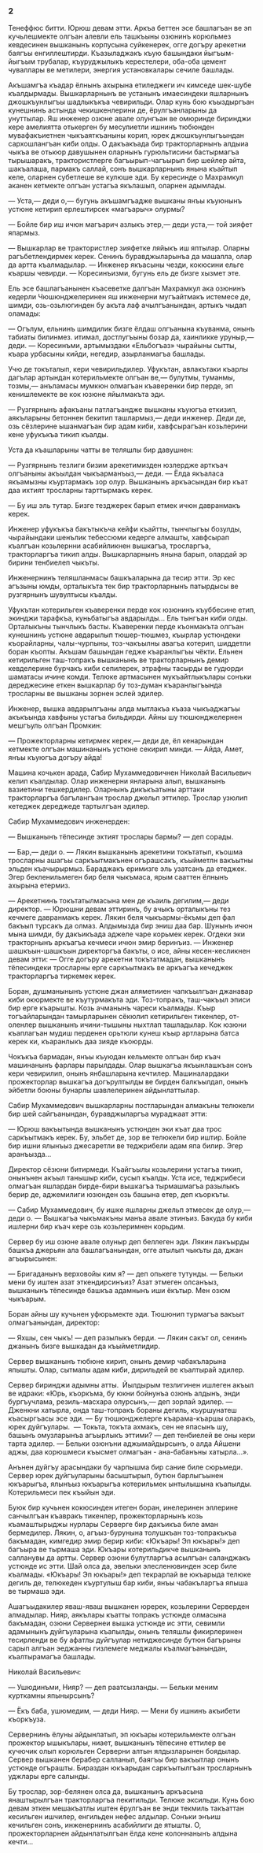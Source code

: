 ### 2

Тенеффюс битти.
Юрюш девам этти.
Аркъа беттен эсе башлагъан ве эп кучьлешмекте олгъан алевли ель ташкъыны озюнинъ корюльмез кевдесинен вышканынъ корпусына суйкенерек, огге догъру арекетни баягъы енгиллештирди.
Къазыладжакъ къую башындаки йыгъым-йыгъым трубалар, къуруджылыкъ керестелери, оба-оба цемент чуваллары ве метилери, энергия установкалары сечиле башлады.

Акъшамгъа къадар ёлнынъ ахырына етиледжеги ич кимседе шек-шубе къалдырмады.
Вышкарларнынъ ве устанынъ имаесиндеки яшларнынъ джошкъунлыгъы шадлыкъкъа чевирильди.
Олар кунь бою къыздыргъан кунешнинъ астында чекишкенлерини де, ёрулгъанларыны да унуттылар.
Яш инженер озюне авале олунгъан ве омюринде биринджи кере амелиятта отькерген бу месулиетли ишнинъ тюбюнден мувафакъиетнен чыкъаяткъаныны корип, юрек джошкъунлыгъындан сархошлангъан киби олды.
О дакъакъада бир тракторларнынъ алдыиа чыкъа ве отькюр давушынен оларнынъ гурюльтисини бастырмагъа тырышаракъ, трактористлерге багъырып-чагъырып бир шейлер айта, шакъалаша, пармакъ саллай, сонъ вышкарларнынъ янына къайтып келе, оларнен субетлеше ве кулюше эди.
Бу кересинде о Махрамкул аканен кетмекте олгъан устагъа якълашып, оларнен адымлады.

— Уста,— деди о,— бугунь акъшамгъадже вышканы янъы къуюнынъ устюне кетирип ерлештирсек «магъарыч» олурмы?

— Бойле бир иш ичюн магъарич азлыкъ этер,— деди уста,— той зияфет япармыз.

— Вышкарлар ве трактористлер зияфетке ляйыкъ иш яптылар.
Оларны рагъбетлендирмек керек.
Сенинъ буравджыларынъа да машалла, олар да артта къалмадылар.
— Инженер якъасыны чезди, кокюсини ельге къаршы чевирди.
— Коресинъизми, бугунь ель де бизге хызмет эте.

Ель эсе башлагъанынен къасеветке далгъан Махрамкул ака озюнинъ кедерли Чюшюнджелеринен яш инженерни мугъайтмакъ истемесе де, шимди, озь-озьлюгинден бу акъта лаф ачылгъанындан, артыкъ чыдап оламады:

— Огълум, ельнинъ шимдилик бизге ёлдаш олгъанына къуванма, онынъ табиаты билинмез.
итимал, достлугъыны бозар да, хаинликке уруныр,— деди.
— Коресинъми, артымыздаки «Ельбогъаз» чырайыны сытты, къара урбасыны кийди, негедир, азырланмагъа башлады.

Учю де токъталып, кери чевирильдилер.
Уфукътан, авлакътаки къарлы дагълар артындан котерильмекте олгъан ве,— булутмы, туманмы, тозмы,— анъламасы мумкюн олмагъан къаверенки бир перде, эп кенишлемекте ве кок юзюне яйылмакъта эди.

— Рузгярнынъ афакъаны патлагъандже вышканы къуюгъа еткизип, аякъларыны бетоннен бекитип ташлармыз,— деди инженер.
Деди де, озь сёзлерине ышанмагъан бир адам киби, хавфсырагъан козьлерини кене уфукъкъа тикип къалды.

Уста да къашларыны чатты ве теляшлы бир давушнен:

— Рузгярнынъ тезлиги бизим арекетимизден юзлердже арткъач олгъаныны акъылдан чыкъарманъыз,— деди.
— Ёлда якъаласа якъамызны къуртармакъ зор олур.
Вышканынъ аркъасындан бир къат даа ихтият тросларны тарттырмакъ керек.

— Бу иш эль тутар.
Бизге тезджерек барып етмек ичюн давранмакъ керек.

Инженер уфукъкъа бакътыкъча кейфи къайтты, тынчлыгъы бозулды, чырайындаки шенълик тебессюми кедерге алмашты, хавфсырап къалгъан козьлернни асабийликнен вышкагъа, тросларгъа, тракторларгъа тикип алды.
Вышкарларнынъ янына барып, олардай эр бирини тенбиелеп чыкъты.

Инженернинъ теляшланмасы башкъаларына да тесир этти.
Эр кес агъзыны юмды, орталыкъта тек бир тракторларнынъ патырдысы ве рузгярнынъ шувултысы къалды.

Уфукътан котерильген къаверенки перде кок юзюнинъ къуббесине етип, экинджи тарафкъа, куньбатыгъа авдарылды...
Ель тынгъан киби олды.
Орталыкъны тынчлыкъ басты.
Къаверенки перде къонмакъта олгъан кунешнинъ устюне авдарылып тюшер-тюшмез, къырлар устюндеки къорайларны, чалы-чурпыны, тоз-чакъылны авагъа котерип, шиддетли боран къопты.
Акъшам башындан гедже къаранлыгъы чёкти.
Ельнен кетирильген таш-топракъ вышканынъ ве тракторларнынъ демир кевделерине бурчакъ киби сепилерек, этрафны тасырды ве гудюрди шаматасы ичине комди.
Телюке артмасынен мукъайтлыкълары сонъки дереджесине еткен вышкарлар бу тоз-думан къаранлыгъында тросларны ве вышканы зорнен эслей эдилер.

Инженер, вышка авдарылгъаны алда мытлакъа къаза чыкъаджагъы акъкъында хавфыны устагъа бильдирди.
Айны шу тюшюнджелернен мешгъуль олгъан Промкин:

— Прожекторларны кетирмек керек,— деди де, ёл кенарындан кетмекте олгъан машинанынъ устюне секирип минди.
— Айда, Амет, янъы къуюгъа догъру айда!

Машина кочькен арада, Сабир Мухаммедовичнен Николай Васильевич келип къалдылар.
Олар инженерни янларына алып, вышканынъ вазиетини тешкердилер.
Оларнынъ дикъкъатыны арттаки тракторларгъа багълангъан трослар джельп эттилер.
Трослар узюлип кетеджек дереджеде тартылгъан эдилер.

Сабир Мухаммедович инженерден:

— Вышканынъ тёпесинде эхтият трослары бармы? — деп сорады.

— Бар,— деди о.
— Лякин вышканынъ арекетини токътатып, къошма тросларны ашагъы саркъытмакънен огърашсакъ, къыйметлн вакъытны эльден къачырырмыз.
Бараджакъ еримизге эль узатсанъ да етеджек.
Эгер бекленильмеген бир беля чыкъмаса, ярым сааттен ёлнынъ ахырына етермиз.

— Арекетнинъ токътатылмасына мен де къаиль дегилим,— деди директор.
— Юрюшни девам эттиринъ, бу ачыкъ орталыкъны тез кечмеге давранмакъ керек.
Лякин беля чыкъармы-ёкъмы деп фал бакъып турсакъ да олмаз.
Алдымызда бир эниш даа бар.
Шунынъ ичюн мына шимди, бу дакъикъада аджеле чаре корьмек керек.
Огдеки эки тракторнынъ аркъагъа кечмеси ичюн эмир беринъиз.
— Инженер шашкъын-шашкъын директоргъа бакъты, о исе, айны кесен-кесликнен девам этти:
— Огге догъру арекетни токътатмадан, вышканынъ тёпесиндеки тросларны ерге саркъытмакъ ве аркъагъа кечеджек тракторларгъа тиркемек керек.

Боран, душманынынъ устюне джан аляметииен чапкъылгъан джанавар киби окюрмекте ве къутурмакъта эди.
Тоз-топракъ, таш-чакъыл эписи бир ерге къарышты.
Козь ачманынъ чареси къалмады.
Къыр тогъайларындан тамырларынен сёкюлип кетирильген тикенлер, от-оленлер вышканынъ ичини-тышыны ныхтлап ташладылар.
Кок юзюни къаплагъан мудиш перденен орьтюли кунеш къыр артларына батса керек ки, къаранлыкъ даа зияде къоюрды.

Чокъкъа бармадан, янъы къуюдан кельмекте олгъан бир къач машинанынъ фарлары парылдады.
Олар вышкагъа якъынлашкъан сонъ кери чевирилип, онынъ янбашларына кечтилер.
Машиналардаки прожекторлар вышкагъа догърултылды ве бирден балкъылдап, онынъ эйбетли боюны бунарлы шавлелеринен айдынлаттылар.

Сабир Мухаммедович вышкарларны постларындан алмакъны телюкели бир шей сайгъанындан, буравджыларгъа мураджаат этти:

— Юрюш вакъытында вышканынъ устюнден эки къат даа трос саркъытмакъ керек.
Бу, эльбет де, зор ве телюкели бир иштир.
Бойле бир ишни ялынъыз джесаретли ве теджрибели адам япа билир.
Эгер аранъызда...

Директор сёзюни битирмеди.
Къайгъылы козьлерини устагъа тикип, онынънен акъыл танышыр киби, сусып къалды.
Уста исе, теджрибеси олмагъан яшлардан бирде-бири вышкагъа тырмашмагъа разылыкъ берир де, аджемилиги юзюнден озь башына етер, деп къоркъты.

— Сабир Мухаммедович, бу ишке яшларны джельп этмесек де олур,— деди о.
— Вышкагъа чыкъмакъны манъа авале этинъиз.
Бакуда бу киби ишлерни бир къач кере озь козьлеримнен корьдим.

Сервер бу иш озюне авале олуныр деп беллеген эди.
Лякин лакъырды башкъа джерьян ала башлагъанындан, огге атылып чыкъты да, джан агъырысынен:

— Бригаданынъ верховойы ким я? — деп опькеге тутунды.
— Бельки мени бу иштен азат эткендирсинъиз?
Азат этмеген олсанъыз, вышканынъ тёпесинде башкъа адамнынъ иши ёкътыр.
Мен озюм чыкъарым.

Боран айны шу кучьнен уфюрьмекте эди.
Тюшюнип турмагъа вакъыт олмагъанындан, директор:

— Яхшы, сен чыкъ! — деп разылыкъ берди.
— Лякин сакът ол, сенинъ джанынъ бизге вышкадан да къыйметлидир.

Сервер вышканынъ тюбюне кирип, онынъ демир чабакъларына япышты.
Олар, сытмалы адам киби, дирильдей ве къалтырай эдилер.

Сервер биринджи адымны атты.
 Йылдырым тезлигинен ишлеген акъыл ве идраки:
«Юрь, къоркъма, бу юкни бойнунъа озюнъ алдынъ, энди бургъучлама, резиль-масхара олурсынъ,— деп зорлай эдилер.
— Дженкни хатырла, онда таш-топракъ бораны дегиль, къуршунатеш къасыргъасы эсе эди.
— Бу тюшюнджелерге къарама-къаршы оларакъ, юрек дуйгъулары.
 — Токьта, токъта ахмакъ, сен не япасынъ шу, башынъ омузларынъа агъырлыкъ эттими? — деп тенбиелей ве оны кери тарта эдилер.
— Бельки озюнъни аджымайдырсынъ, о алда Айшени аджы, даа корюшмеси къысмет олмагъан - ана-бабанъны хатырла...».

Анънен дуйгъу арасындаки бу чарпышма бир сание биле сюрьмеди.
Сервер юрек дуйгъуларыны басыштырып, бутюн барлыгъынен юкъарыгъа, ялынъыз юкъарыгъа котерильмек ынтылышына къапылды.
Котерильмеси пек къыйын эди.

Буюк бир кучьнен кокюсинден итеген боран, инелеринен эллерине санчылгъан къавракъ тикенлер, прожекторларнынъ козь къамаштырыджы нурлары Серверге бир дакъикъа биле аман бермедилер.
Лякин, о, агъыз-бурунына толушкъан тоз-топракъкъа бакъмадан, кимгедир эмир берир киби:
«Юкъары!
Эп юкъары!» деп багъыра ве тырмаша эди.
Юкъары котерильдикче вышканынъ салланувы да артты.
Сервер озюни булутларгъа асылгъан саланджакъ устюнде ис этти.
Шай олса да, эвельки элесленювинден эсер биле къалмады.
«Юкъары!
Эп юкъары!» деп текрарлай ве юкъарыда телюке дегиль де, телюкеден къуртулыш бар киби, янъы чабакъларгъа япыша ве тырмаша эди.

Ашагъыдакилер яваш-яваш вышканен юререк, козьлерини Серверден алмадылар.
Нияр, аякълары къатты топракъ устюнде олмасына бакъмадан, озюни Сервернеи вышка устюнде ис этти, севимли адамынынъ дуйгъуларына къапылды, онынъ теляшлы фикирлеринен тесирленди ве бу афатлы дуйгъулар нетиджесинде бутюн багърыны сарып алгъан эеджанны гизлемеге меджалы къалмагъанындан, къалтырамагъа башлады.

Николай Васильевич:

— Ушюдинъми, Нияр? — деп раатсызланды.
— Бельки меним курткамны япынырсынъ?

— Ёкъ баба, ушюмедим, — деди Нияр.
— Мени бу ишнинъ акъибети къоркъуза.

Сервернинъ ёлуны айдынлатып, эп юкъары котерильмекте олгъан прожектор ышыкълары, ниает, вышканынъ тёпесине еттилер ве кучючик олып корюльген Серверни алтын ялдызларынен боядылар.
Сервер вышканен берабер салланып, баягъы бир вакъытлар онынъ устюнде огърашты.
Бираздан юкъарыдан саркъытылгъан тросларнынъ уджлары ерге салынды.

Бу трослар, зор-белянен олса да, вышканынъ аркъасына янаштырылгъан тракторларгъа пекитильди.
Телюке эксильди.
Кунь бою девам эткен мешакъатлы иштен ёрулгъан ве энди текмиль такъаттан кесильген ишчилер, енгильден нефес алдылар.
Сонъки энъиш кечильген сонъ, инженернинъ асабийлиги де ятышты.
О, прожекторларнен айдынлатылгъан ёлда кене колоннанынъ алдына кечти...
